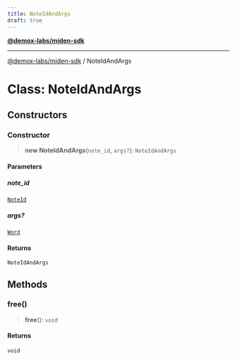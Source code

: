 ```yaml
---
title: NoteIdAndArgs
draft: true
---
```


[**@demox-labs/miden-sdk**](../index)

***

[@demox-labs/miden-sdk](../index) / NoteIdAndArgs

# Class: NoteIdAndArgs

## Constructors

### Constructor

> **new NoteIdAndArgs**(`note_id`, `args?`): `NoteIdAndArgs`

#### Parameters

##### note\_id

[`NoteId`](NoteId)

##### args?

[`Word`](Word)

#### Returns

`NoteIdAndArgs`

## Methods

### free()

> **free**(): `void`

#### Returns

`void`
